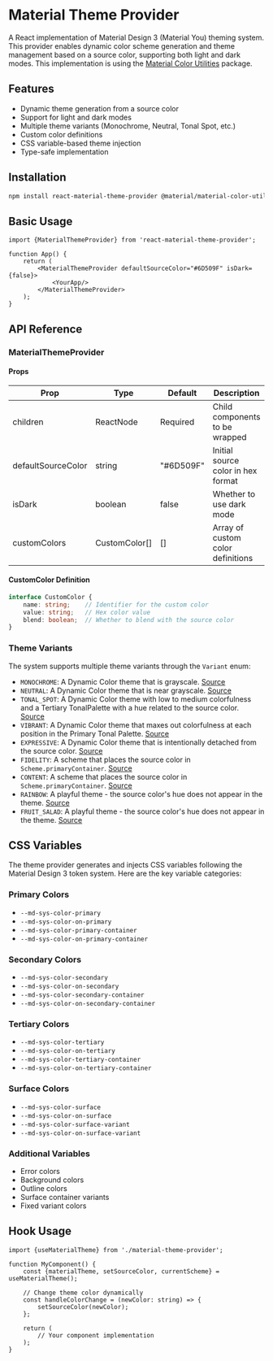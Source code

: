 # Material Theme Provider

A React implementation of Material Design 3 (Material You) theming system. This provider enables dynamic color scheme
generation and theme management based on a source color, supporting both light and dark modes. This implementation
is using the [Material Color Utilities](https://www.npmjs.com/package/@material/material-color-utilities) package.

## Features

- Dynamic theme generation from a source color
- Support for light and dark modes
- Multiple theme variants (Monochrome, Neutral, Tonal Spot, etc.)
- Custom color definitions
- CSS variable-based theme injection
- Type-safe implementation

## Installation

```bash
npm install react-material-theme-provider @material/material-color-utilities
```

## Basic Usage

```tsx
import {MaterialThemeProvider} from 'react-material-theme-provider';

function App() {
    return (
        <MaterialThemeProvider defaultSourceColor="#6D509F" isDark={false}>
            <YourApp/>
        </MaterialThemeProvider>
    );
}
```

## API Reference

### MaterialThemeProvider

#### Props

| Prop               | Type          | Default   | Description                        |
|--------------------|---------------|-----------|------------------------------------|
| children           | ReactNode     | Required  | Child components to be wrapped     |
| defaultSourceColor | string        | "#6D509F" | Initial source color in hex format |
| isDark             | boolean       | false     | Whether to use dark mode           |
| customColors       | CustomColor[] | []        | Array of custom color definitions  |

#### CustomColor Definition

```typescript
interface CustomColor {
    name: string;    // Identifier for the custom color
    value: string;   // Hex color value
    blend: boolean;  // Whether to blend with the source color
}
```

### Theme Variants

The system supports multiple theme variants through the `Variant` enum:

- `MONOCHROME`: A Dynamic Color theme that is
  grayscale. [Source](https://github.com/material-foundation/material-color-utilities/blob/main/typescript/scheme/scheme_monochrome.ts)
- `NEUTRAL`: A Dynamic Color theme that is near
  grayscale. [Source](https://github.com/material-foundation/material-color-utilities/blob/main/typescript/scheme/scheme_neutral.ts)
- `TONAL_SPOT`: A Dynamic Color theme with low to medium colorfulness and a Tertiary TonalPalette with a hue related to
  the source
  color. [Source](https://github.com/material-foundation/material-color-utilities/blob/main/typescript/scheme/scheme_tonal_spot.ts)
- `VIBRANT`: A Dynamic Color theme that maxes out colorfulness at each position in the Primary Tonal
  Palette. [Source](https://github.com/material-foundation/material-color-utilities/blob/main/typescript/scheme/scheme_vibrant.ts)
- `EXPRESSIVE`: A Dynamic Color theme that is intentionally detached from the source
  color. [Source](https://github.com/material-foundation/material-color-utilities/blob/main/typescript/scheme/scheme_expressive.ts)
- `FIDELITY`:  A scheme that places the source color in
  `Scheme.primaryContainer`. [Source](https://github.com/material-foundation/material-color-utilities/blob/main/typescript/scheme/scheme_fidelity.ts)
- `CONTENT`: A scheme that places the source color in
  `Scheme.primaryContainer`. [Source](https://github.com/material-foundation/material-color-utilities/blob/main/typescript/scheme/scheme_content.ts)
- `RAINBOW`: A playful theme - the source color's hue does not appear in the
  theme. [Source](https://github.com/material-foundation/material-color-utilities/blob/main/typescript/scheme/scheme_rainbow.ts)
- `FRUIT_SALAD`: A playful theme - the source color's hue does not appear in the
  theme. [Source](https://github.com/material-foundation/material-color-utilities/blob/main/typescript/scheme/scheme_fruit_salad.ts)

## CSS Variables

The theme provider generates and injects CSS variables following the Material Design 3 token system. Here are the key
variable categories:

### Primary Colors

- `--md-sys-color-primary`
- `--md-sys-color-on-primary`
- `--md-sys-color-primary-container`
- `--md-sys-color-on-primary-container`

### Secondary Colors

- `--md-sys-color-secondary`
- `--md-sys-color-on-secondary`
- `--md-sys-color-secondary-container`
- `--md-sys-color-on-secondary-container`

### Tertiary Colors

- `--md-sys-color-tertiary`
- `--md-sys-color-on-tertiary`
- `--md-sys-color-tertiary-container`
- `--md-sys-color-on-tertiary-container`

### Surface Colors

- `--md-sys-color-surface`
- `--md-sys-color-on-surface`
- `--md-sys-color-surface-variant`
- `--md-sys-color-on-surface-variant`

### Additional Variables

- Error colors
- Background colors
- Outline colors
- Surface container variants
- Fixed variant colors

## Hook Usage

```tsx
import {useMaterialTheme} from './material-theme-provider';

function MyComponent() {
    const {materialTheme, setSourceColor, currentScheme} = useMaterialTheme();

    // Change theme color dynamically
    const handleColorChange = (newColor: string) => {
        setSourceColor(newColor);
    };

    return (
        // Your component implementation
    );
}
```